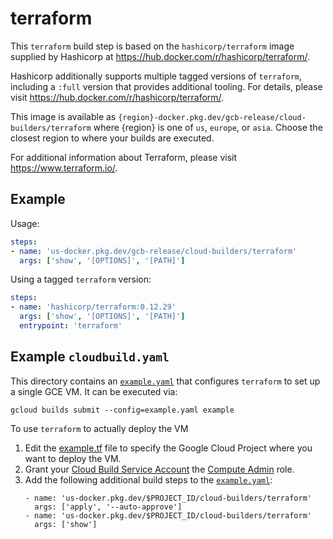 # terraform

This `terraform` build step is based on the `hashicorp/terraform` image supplied
by Hashicorp at https://hub.docker.com/r/hashicorp/terraform/.

Hashicorp additionally supports multiple tagged versions of `terraform`,
including a `:full` version that provides additional tooling. For details,
please visit https://hub.docker.com/r/hashicorp/terraform/.

This image is available as
`{region}-docker.pkg.dev/gcb-release/cloud-builders/terraform` where {region}
is one of `us`, `europe`, or `asia`. Choose the closest region to where your
builds are executed.

For additional information about Terraform, please visit
https://www.terraform.io/.

## Example

Usage:

```yaml
steps:
- name: 'us-docker.pkg.dev/gcb-release/cloud-builders/terraform'
  args: ['show', '[OPTIONS]', '[PATH]']
```

Using a tagged `terraform` version:
```yaml
steps:
- name: 'hashicorp/terraform:0.12.29'
  args: ['show', '[OPTIONS]', '[PATH]']
  entrypoint: 'terraform'
```

## Example `cloudbuild.yaml`

This directory contains an [`example.yaml`](example.yaml) that configures
`terraform` to set up a single GCE VM.
It can be executed via:
```
gcloud builds submit --config=example.yaml example
```

To use `terraform` to actually deploy the VM

1. Edit the [example.tf](example/example.tf) file to specify the Google Cloud
   Project where you want to deploy the VM.
1. Grant your [Cloud Build Service
   Account](https://cloud.google.com/cloud-build/docs/cloud-build-service-account)
   the [Compute
   Admin](https://cloud.google.com/compute/docs/access/iam#compute.admin) role.
1. Add the following additional build steps to the
   [`example.yaml`](example.yaml):
   ```
   - name: 'us-docker.pkg.dev/$PROJECT_ID/cloud-builders/terraform'
     args: ['apply', '--auto-approve']
   - name: 'us-docker.pkg.dev/$PROJECT_ID/cloud-builders/terraform'
     args: ['show']
   ```
